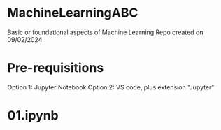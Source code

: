 # MachineLearningABC
Basic or foundational aspects of Machine Learning
Repo created on 09/02/2024

# Pre-requisitions
Option 1: Jupyter Notebook
Option 2: VS code, plus extension "Jupyter"

# 01.ipynb
